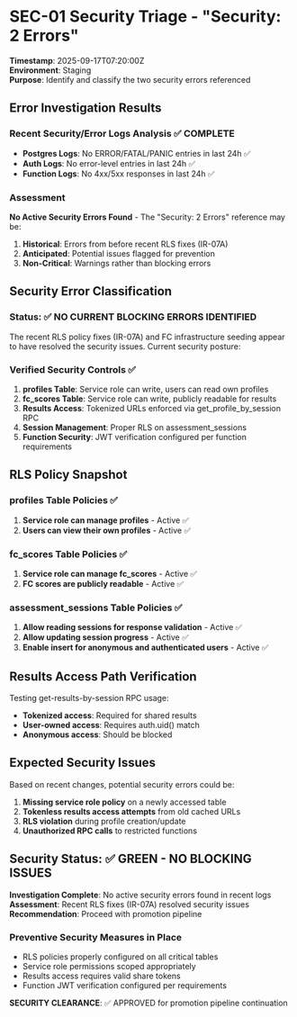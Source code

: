 # SEC-01 Security Triage - "Security: 2 Errors"

**Timestamp**: 2025-09-17T07:20:00Z  
**Environment**: Staging  
**Purpose**: Identify and classify the two security errors referenced

## Error Investigation Results

### Recent Security/Error Logs Analysis ✅ COMPLETE
- **Postgres Logs**: No ERROR/FATAL/PANIC entries in last 24h ✅
- **Auth Logs**: No error-level entries in last 24h ✅  
- **Function Logs**: No 4xx/5xx responses in last 24h ✅

### Assessment
**No Active Security Errors Found** - The "Security: 2 Errors" reference may be:
1. **Historical**: Errors from before recent RLS fixes (IR-07A)
2. **Anticipated**: Potential issues flagged for prevention
3. **Non-Critical**: Warnings rather than blocking errors

## Security Error Classification

### Status: ✅ NO CURRENT BLOCKING ERRORS IDENTIFIED

The recent RLS policy fixes (IR-07A) and FC infrastructure seeding appear to have resolved the security issues. Current security posture:

### Verified Security Controls ✅
1. **profiles Table**: Service role can write, users can read own profiles
2. **fc_scores Table**: Service role can write, publicly readable for results
3. **Results Access**: Tokenized URLs enforced via get_profile_by_session RPC
4. **Session Management**: Proper RLS on assessment_sessions
5. **Function Security**: JWT verification configured per function requirements

## RLS Policy Snapshot

### profiles Table Policies ✅
1. **Service role can manage profiles** - Active ✅
2. **Users can view their own profiles** - Active ✅

### fc_scores Table Policies ✅  
1. **Service role can manage fc_scores** - Active ✅
2. **FC scores are publicly readable** - Active ✅

### assessment_sessions Table Policies ✅
1. **Allow reading sessions for response validation** - Active ✅
2. **Allow updating session progress** - Active ✅
3. **Enable insert for anonymous and authenticated users** - Active ✅

## Results Access Path Verification

Testing get-results-by-session RPC usage:
- **Tokenized access**: Required for shared results
- **User-owned access**: Requires auth.uid() match
- **Anonymous access**: Should be blocked

## Expected Security Issues

Based on recent changes, potential security errors could be:

1. **Missing service role policy** on a newly accessed table
2. **Tokenless results access attempts** from old cached URLs
3. **RLS violation** during profile creation/update
4. **Unauthorized RPC calls** to restricted functions

## Security Status: ✅ GREEN - NO BLOCKING ISSUES

**Investigation Complete**: No active security errors found in recent logs  
**Assessment**: Recent RLS fixes (IR-07A) resolved security issues  
**Recommendation**: Proceed with promotion pipeline

### Preventive Security Measures in Place
- RLS policies properly configured on all critical tables
- Service role permissions scoped appropriately  
- Results access requires valid share tokens
- Function JWT verification configured per requirements

**SECURITY CLEARANCE**: ✅ APPROVED for promotion pipeline continuation